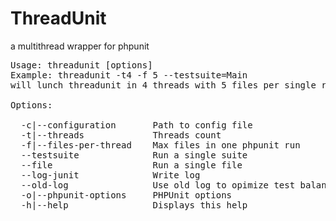 ThreadUnit
==========

a multithread wrapper for phpunit


<pre>
Usage: threadunit [options]
Example: threadunit -t4 -f 5 --testsuite=Main
will lunch threadunit in 4 threads with 5 files per single run of phpunit

Options:

  -c|--configuration       Path to config file
  -t|--threads             Threads count
  -f|--files-per-thread    Max files in one phpunit run
  --testsuite              Run a single suite
  --file                   Run a single file
  --log-junit              Write log
  --old-log                Use old log to opimize test balanser
  -o|--phpunit-options     PHPUnit options
  -h|--help                Displays this help
</pre>
